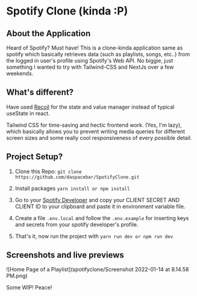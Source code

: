 # Spotify Clone (kinda :P)

## About the Application

Heard of Spotify? Must have! This is a clone-kinda application same as spotify which basically retrieves data (such as playlists, songs, etc..) from the logged in user's profile using Spotify's Web API. No biggie, just something I wanted to try with Tailwind-CSS and NextJs over a few weekends.

## What's different?

Have used [Recoil](https://recoiljs.org/docs/introduction/getting-started/) for the state and value manager instead of typical useState in react.

Tailwind CSS for time-saving and hectic frontend work. (Yes, I'm lazy), which basically allows you to prevent writing media queries for different screen sizes and some really cool responsiveness of every possible detail.

## Project Setup?

1. Clone this Repo: `git clone https://github.com/daspacebar/SpotifyClone.git`

2. Install packages `yarn install or npm install`

3. Go to your [Spotify Developer](https://developer.spotify.com/dashboard/applications) and copy your CLIENT SECRET AND CLIENT ID to your clipboard and paste it in environment variable file.

4. Create a file `.env.local` and follow the `.env.example` for inserting keys and secrets from your spotify developer's profile.

5. That's it, now run the project with `yarn run dev or npm run dev`

## Screenshots and live previews

![Home Page of a Playlist](spotifyclone/Screenshot 2022-01-14 at 8.14.58 PM.png)

Some WIP! Peace!
